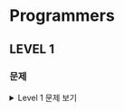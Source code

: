 # Programmers
## LEVEL 1
### 문제

<details>
  <summary>Level 1 문제 보기</summary>
  <div markdown="1">
  
- [2016년](https://github.com/okpyo12/Algorithm/tree/master/Programmers%20Algorithm/Level%201/2016%EB%85%84)
- [가운데 글자 가져오기](https://github.com/okpyo12/Algorithm/tree/master/Programmers%20Algorithm/Level%201/%EA%B0%80%EC%9A%B4%EB%8D%B0%20%EA%B8%80%EC%9E%90%20%EA%B0%80%EC%A0%B8%EC%98%A4%EA%B8%B0)
- [같은 숫자는 싫어](https://github.com/okpyo12/Algorithm/tree/master/Programmers%20Algorithm/Level%201/%EA%B0%99%EC%9D%80%20%EC%88%AB%EC%9E%90%EB%8A%94%20%EC%8B%AB%EC%96%B4)
- [로또의 최고 순위와 최저 순위](https://github.com/okpyo12/Algorithm/tree/master/Programmers%20Algorithm/Level%201/%EB%A1%9C%EB%98%90%EC%9D%98%20%EC%B5%9C%EA%B3%A0%20%EC%88%9C%EC%9C%84%EC%99%80%20%EC%B5%9C%EC%A0%80%20%EC%88%9C%EC%9C%84)
- [문자열 내 마음대로 정렬하기](https://github.com/okpyo12/Algorithm/tree/master/Programmers%20Algorithm/Level%201/%EB%AC%B8%EC%9E%90%EC%97%B4%20%EB%82%B4%20%EB%A7%88%EC%9D%8C%EB%8C%80%EB%A1%9C%20%EC%A0%95%EB%A0%AC%ED%95%98%EA%B8%B0)
- [문자열을 정수로 바꾸기](https://github.com/okpyo12/Algorithm/tree/master/Programmers%20Algorithm/Level%201/%EB%AC%B8%EC%9E%90%EC%97%B4%EC%9D%84%20%EC%A0%95%EC%88%98%EB%A1%9C%20%EB%B0%94%EA%BE%B8%EA%B8%B0)
- [서울에서 김서방 찾기](https://github.com/okpyo12/Algorithm/tree/master/Programmers%20Algorithm/Level%201/%EC%84%9C%EC%9A%B8%EC%97%90%EC%84%9C%20%EA%B9%80%EC%84%9C%EB%B0%A9%20%EC%B0%BE%EA%B8%B0)
- [수박수박수박수박수박수?](https://github.com/okpyo12/Algorithm/tree/master/Programmers%20Algorithm/Level%201/%EC%88%98%EB%B0%95%EC%88%98%EB%B0%95%EC%88%98%EB%B0%95%EC%88%98%EB%B0%95%EC%88%98%EB%B0%95%EC%88%98%3F)
- [숫자 문자열과 영단어](https://github.com/okpyo12/Algorithm/tree/master/Programmers%20Algorithm/Level%201/%EC%88%AB%EC%9E%90%20%EB%AC%B8%EC%9E%90%EC%97%B4%EA%B3%BC%20%EC%98%81%EB%8B%A8%EC%96%B4)
- [시저 암호](https://github.com/okpyo12/Algorithm/tree/master/Programmers%20Algorithm/Level%201/%EC%8B%9C%EC%A0%80%20%EC%95%94%ED%98%B8)
- [신규 아이디 추천](https://github.com/okpyo12/Algorithm/tree/master/Programmers%20Algorithm/Level%201/%EC%8B%A0%EA%B7%9C%20%EC%95%84%EC%9D%B4%EB%94%94%20%EC%B6%94%EC%B2%9C)
- [약수의 합](https://github.com/okpyo12/Algorithm/tree/master/Programmers%20Algorithm/Level%201/%EC%95%BD%EC%88%98%EC%9D%98%20%ED%95%A9)
- [완주하지 못한 선수](https://github.com/okpyo12/Algorithm/tree/master/Programmers%20Algorithm/Level%201/%EC%99%84%EC%A3%BC%ED%95%98%EC%A7%80%20%EB%AA%BB%ED%95%9C%20%EC%84%A0%EC%88%98)
- [자릿수 더하기](https://github.com/okpyo12/Algorithm/tree/master/Programmers%20Algorithm/Level%201/%EC%9E%90%EB%A6%BF%EC%88%98%20%EB%8D%94%ED%95%98%EA%B8%B0)
- [자연수 뒤집어 배열로 만들기](https://github.com/okpyo12/Algorithm/tree/master/Programmers%20Algorithm/Level%201/%EC%9E%90%EC%97%B0%EC%88%98%20%EB%92%A4%EC%A7%91%EC%96%B4%20%EB%B0%B0%EC%97%B4%EB%A1%9C%20%EB%A7%8C%EB%93%A4%EA%B8%B0)
- [정수 내림차순으로 배치하기](https://github.com/okpyo12/Algorithm/tree/master/Programmers%20Algorithm/Level%201/%EC%A0%95%EC%88%98%20%EB%82%B4%EB%A6%BC%EC%B0%A8%EC%88%9C%EC%9C%BC%EB%A1%9C%20%EB%B0%B0%EC%B9%98%ED%95%98%EA%B8%B0)
- [정수 제곱근 판별](https://github.com/okpyo12/Algorithm/tree/master/Programmers%20Algorithm/Level%201/%EC%A0%95%EC%88%98%20%EC%A0%9C%EA%B3%B1%EA%B7%BC%20%ED%8C%90%EB%B3%84)
- [제일 작은 수 제거하기](https://github.com/okpyo12/Algorithm/tree/master/Programmers%20Algorithm/Level%201/%EC%A0%9C%EC%9D%BC%20%EC%9E%91%EC%9D%80%20%EC%88%98%20%EC%A0%9C%EA%B1%B0%ED%95%98%EA%B8%B0)
- [직사각형 별찍기](https://github.com/okpyo12/Algorithm/tree/master/Programmers%20Algorithm/Level%201/%EC%A7%81%EC%82%AC%EA%B0%81%ED%98%95%20%EB%B3%84%EC%B0%8D%EA%B8%B0)
- [짝수와 홀수](https://github.com/okpyo12/Algorithm/tree/master/Programmers%20Algorithm/Level%201/%EC%A7%9D%EC%88%98%EC%99%80%20%ED%99%80%EC%88%98)
- [쵀대공약수와 최소공배수](https://github.com/okpyo12/Algorithm/tree/master/Programmers%20Algorithm/Level%201/%EC%B5%9C%EB%8C%80%EA%B3%B5%EC%95%BD%EC%88%98%EC%99%80%20%EC%B5%9C%EC%86%8C%EA%B3%B5%EB%B0%B0%EC%88%98)
- [콜라츠 추측](https://github.com/okpyo12/Algorithm/tree/master/Programmers%20Algorithm/Level%201/%EC%BD%9C%EB%9D%BC%EC%B8%A0%20%EC%B6%94%EC%B8%A1)
- [평균 구하기](https://github.com/okpyo12/Algorithm/tree/master/Programmers%20Algorithm/Level%201/%ED%8F%89%EA%B7%A0%20%EA%B5%AC%ED%95%98%EA%B8%B0)
- [하샤드 수](https://github.com/okpyo12/Algorithm/tree/master/Programmers%20Algorithm/Level%201/%ED%95%98%EC%83%A4%EB%93%9C%20%EC%88%98)
- [핸드폰 번호 가리기](https://github.com/okpyo12/Algorithm/tree/master/Programmers%20Algorithm/Level%201/%ED%95%B8%EB%93%9C%ED%8F%B0%20%EB%B2%88%ED%98%B8%20%EA%B0%80%EB%A6%AC%EA%B8%B0)
- [행렬의 덧셈](https://github.com/okpyo12/Algorithm/tree/master/Programmers%20Algorithm/Level%201/%ED%96%89%EB%A0%AC%EC%9D%98%20%EB%8D%A7%EC%85%88)
- [x만큼 간격이 있는 n개의 숫자](https://github.com/okpyo12/Algorithm/tree/master/Programmers%20Algorithm/Level%201/x%EB%A7%8C%ED%81%BC%20%EA%B0%84%EA%B2%A9%EC%9D%B4%20%EC%9E%88%EB%8A%94%20n%EA%B0%9C%EC%9D%98%20%EC%88%AB%EC%9E%90)

  </div>
  </details>